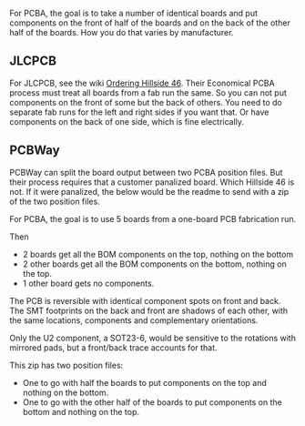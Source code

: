 For PCBA, the goal is to take a number of identical boards and
  put components on the front of half of the boards
  and on the back of the other half of the boards.
How you do that varies by manufacturer.

## JLCPCB

For JLCPCB, see the wiki [Ordering Hillside 46](https://github.com/mmccoyd/hillside/wiki/Ordering%20Hillside%2046). Their Economical PCBA process must treat all boards from a fab run the same. So you can not put components on the front of some but the back of others. You need to do separate fab runs for the left and right sides if you want that. Or have components on the back of one side, which is fine electrically.

## PCBWay
PCBWay can split the board output between two PCBA position files. But their process requires that a customer panalized board. Which Hillside 46 is not. If it were panalized, the below would be the readme to send with a zip of the two position files.

For PCBA, the goal is to use 5 boards from a one-board PCB fabrication run.

Then

- 2 boards get all the BOM components on the top, nothing on the bottom
- 2 other boards get all the BOM components on the bottom, nothing on the top.
- 1 other board gets no components.

The PCB is reversible with identical component spots on front and back.
The SMT footprints on the back and front are shadows of each other, 
  with the same locations, components and complementary orientations.

Only the U2 component, a SOT23-6, would be sensitive 
  to the rotations with mirrored pads, but a front/back trace accounts for that.

This zip has two position files:

- One to go with half the boards to put components on the top
    and nothing on the bottom.
- One to go with the other half of the boards to put components on the bottom 
    and nothing on the top.
